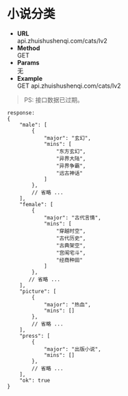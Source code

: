 # 小说分类

- <strong>URL</strong>  
  api.zhuishushenqi.com/cats/lv2
- <strong>Method</strong>    
  GET
- <strong>Params</strong>  
  无
- <strong>Example</strong>  
  GET api.zhuishushenqi.com/cats/lv2

> PS: 接口数据已过期。

```
response:
{
    "male": [
        {
            "major": "玄幻",
            "mins": [
                "东方玄幻",
                "异界大陆",
                "异界争霸",
                "远古神话"
            ]
        },
        // 省略 ...
    ],
    "female": [
        {
            "major": "古代言情",
            "mins": [
                "穿越时空",
                "古代历史",
                "古典架空",
                "宫闱宅斗",
                "经商种田"
            ]
        },
       // 省略 ...
    ],
    "picture": [
        {
            "major": "热血",
            "mins": []
        },
        // 省略 ...
    ],
    "press": [
        {
            "major": "出版小说",
            "mins": []
        },
        // 省略 ...
    ],
    "ok": true
}
```
